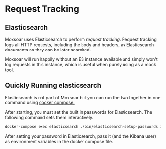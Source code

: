 # Request Tracking 

## Elasticsearch 

Moxsoar uses Elasticsearch to perform *request tracking*. Request tracking logs all HTTP requests, including the body
and headers, as Elasticsearch documents so they can be later searched.

Moxsoar will run happily without an ES instance available and simply won't log requests in this instance, which is 
useful when purely using as a mock tool.

## Quickly Running elasticsearch

Elasticsearch is not part of Moxsoar but you can run the two together in one command using 
[docker compose.](../docker-compose.yml)

After starting, you must set the built in passwords for Elasticsearch. The following command sets them interactively.
```bash
docker-compose exec elasticsearch ./bin/elasticsearch-setup-passwords interactive
```

After setting your password in Elasticsearch, pass it (and the Kibana user) as environment variables in the docker
compose file.

 